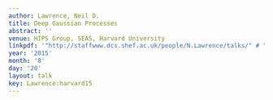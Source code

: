 ```yaml
---
author: Lawrence, Neil D.
title: Deep Gaussian Processes
abstract: ''
venue: HIPS Group, SEAS, Harvard University
linkpdf: '"http://staffwww.dcs.shef.ac.uk/people/N.Lawrence/talks/" # "deepgp_harvard15.pdf"'
year: '2015'
month: '8'
day: '20'
layout: talk
key: Lawrence:harvard15
---
```

